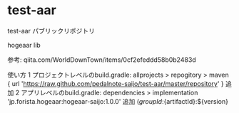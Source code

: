 # test-aar

test-aar パブリックリポジトリ

hogeaar lib

参考: qiita.com/WorldDownTown/items/0cf2efeddd58b0b2483d

使い方
1 プロジェクトレベルのbuild.gradle: allprojects > repogitory > maven { url 'https://raw.github.com/pedalnote-saijo/test-aar/master/repository' } 追加
2 アプリレベルのbuild.gradle: dependencies > implementation 'jp.forista.hogeaar:hogeaar-saijo:1.0.0' 追加 (${groupId}:${artifactId}:${version}

